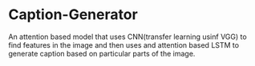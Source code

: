 # Caption-Generator
An attention based model that uses CNN(transfer learning usinf VGG) to find features in the image and then uses and attention based LSTM to generate caption based on particular parts of the image.
